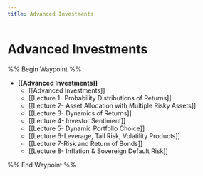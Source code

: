 ```yaml
---
title: Advanced Investments
---
```


# Advanced Investments

%% Begin Waypoint %%
- **[[Advanced Investments]]**
	- [[Advanced Investments]]
	- [[Lecture 1- Probability Distributions of Returns]]
	- [[Lecture 2- Asset Allocation with Multiple Risky Assets]]
	- [[Lecture 3- Dynamics of Returns]]
	- [[Lecture 4- Investor Sentiment]]
	- [[Lecture 5- Dynamic Portfolio Choice]]
	- [[Lecture 6-Leverage, Tail Risk, Volatility Products]]
	- [[Lecture 7-Risk and Return of Bonds]]
	- [[Lecture 8- Inflation & Sovereign Default Risk]]

%% End Waypoint %%